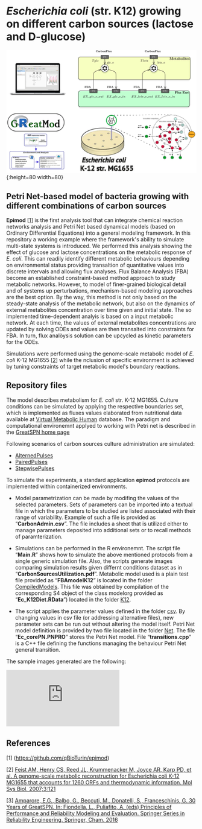 # _Escherichia coli_ (str. K12) growing on different carbon sources (lactose and D-glucose)
![Flyer](https://github.com/qBioTurin/Ec_coli_modelling/blob/main/Input/notes/4Md/Flyer_Sum_G-L_model.png){:height=80 width=80}

## Petri Net-based model of bacteria growing with different combinations of carbon sources
**Epimod** [[1](#references)] is the first analysis tool that can integrate chemical reaction networks analysis and Petri Net based dynamical models (based on Ordinary Differential Equations) into a general modeling framework. In this repository a working example where the framework's ability to simulate multi-state systems is introduced. We performed this analysis showing the effect of glucose and lactose concentrations on the metabolic response of _E. coli_. This can readily identify different metabolic behaviours depending on environmental status providing transaltion of quantitative values into discrete intervals and allowing flux analyses. Flux Balance Analysis (FBA) become an established constraint-based method approach to study metabolic networks. However, to model of finer-grained biological detail and of systems up perturbations, mechanism-based modeling approaches are the best option.  By the way, this method is not only based on the steady-state analysis of the metabolic network, but also on the dynamics of external metabolites concentration over time given and initial state. The so implemented time-dependent analyis is based on a input metabolic network. At each time, the values of external metabolites concentrations are updated by solving ODEs and values are then transalted into constraints for FBA. In turn, flux analòysis solution can be upcycled as kinetic parameters for the ODEs.

Simulations were performed using the genome-scale metabolic model of _E. coli_ K-12 MG1655 [[2](#references)] while the nclusion of specific environment is achieved by tuning constraints of target metabolic model's boundary reactions. 

## Repository files
The model describes metabolism for _E. coli_ str. K-12 MG1655. Culture conditions can be simulated by applying the respective boundaries set, which is implemented as fluxes values elaborated from nutritional data available at [Virtual Metabolic Human](https://www.vmh.life/#nutrition) database. The paradigm and computational environemnt applyed to working with Petri net is described in the [GreatSPN home page](http://www.di.unito.it/~amparore/mc4cslta/editor.html)

Following scenarios of carbon sources culture administration are simulated:

  * [AlternedPulses](https://github.com/qBioTurin/Ec_coli_modelling/blob/main/Input/csv/AlternedPulses.csv)
  * [PairedPulses](https://github.com/qBioTurin/Ec_coli_modelling/blob/main/Input/csv/PairedPulses.csv)
  * [StepwisePulses](https://github.com/qBioTurin/Ec_coli_modelling/blob/main/Input/csv/StepwisePulses.csv)

To simulate the experiments, a standard application **epimod** protocols are implemented within containerized environments.

* Model parametrization can be made by modifing the values of the selected parameters. Sets of parameters can be imported into a textual file in which the parameters to be studied are listed associated with their range of variability. Example of such a file is provided as “**CarbonAdmin.csv**”. The file includes a sheet that is utilized either to manage parameters deposited into additional sets or to recall methods of paramterization.

* Simulations can be performed in the R environemnt. The script file “**Main.R**” shows how to simulate the above mentioned protocols from a single generic simulation file. Also, the scripts generate images comparing simulation results given differnt conditions dataset as in “**CarbonSourcesUtilization.pdf**”. Metabolic model used is a plain test file provided as “**FBAmodelK12**” is located in the folder [CompiledModels](https://github.com/qBioTurin/Ec_coli_modelling/blob/main/Input/CompiledModels). This file was obtained by compilation of the corresponding S4 object of the class modelorg provided as “**Ec_K12Diet.RData**”) located in the folder [K12](https://github.com/qBioTurin/Ec_coli_modelling/blob/main/Input/Models/K12). 

* The script applies the parameter values defined in the folder [csv](https://github.com/qBioTurin/Ec_coli_modelling/blob/main/Input/csv). By changing values in csv file (or addressing alternative files), new parameter sets can be run out without altering the model itself. Petri Net model definition is provided by two file located in the folder [Net](https://github.com/qBioTurin/Ec_coli_modelling/blob/main/Input/Models/Net). The file “**Ec_corePN.PNPRO**” stores the Petri Net model. File “**transitions.cpp**” is a C++ file defining the functions managing the behaviour Petri Net general transition.

The sample images generated are the following:

![ModelSim](https://github.com/qBioTurin/Ec_coli_modelling/blob/main/Results/CarbonSourcesUtilization.pdf)


## References
[1] (https://github.com/qBioTurin/epimod)

[2] [Feist AM, Henry CS, Reed JL, Krummenacker M, Joyce AR, Karp PD, et al. A genome-scale metabolic reconstruction for Escherichia coli K-12 MG1655 that accounts for 1260 ORFs and thermodynamic information. Mol Sys Biol. 2007;3:121](https://www.embopress.org/doi/full/10.1038/msb4100155)

[3] [Amparore, E.G., Balbo, G., Beccuti, M., Donatelli, S., Franceschinis, G. 30 Years of GreatSPN.  In: Fiondella, L., Puliafito, A. (eds) Principles of Performance and Reliability Modeling and Evaluation. Springer Series in Reliability Engineering. Springer, Cham. 2016](https://link.springer.com/chapter/10.1007/978-3-319-30599-8_9)
